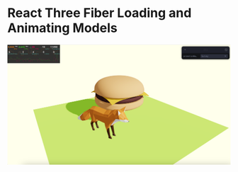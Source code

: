 # React Three Fiber Loading and Animating Models

![Screnshot](/screenshot.png?raw=true "Screenshot")
